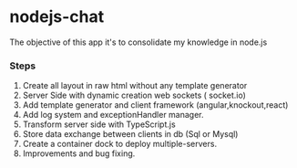 # nodejs-chat

The objective of this app it's to consolidate my knowledge in node.js

### Steps
1. Create all layout in raw html without any template generator
2. Server Side with dynamic creation web sockets ( socket.io)
3. Add template generator and client framework (angular,knockout,react)
4. Add log system and exceptionHandler manager.
5. Transform server side with TypeScript.js
6. Store data exchange between clients in db (Sql or Mysql)
7. Create a container dock to deploy multiple-servers.
8. Improvements and bug fixing.


